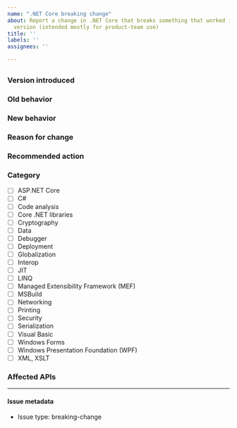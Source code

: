 ```yaml
---
name: ".NET Core breaking change"
about: Report a change in .NET Core that breaks something that worked in a previous
  version (intended mostly for product-team use)
title: ''
labels: ''
assignees: ''

---
```


<!--
	This issue template is for use in creating issues that document breaking changes. This template can be used to create an issue:

	- By Microsoft product team members who are documenting a breaking change.

	- By Microsoft customers who are experiencing a compatibility issue between .NET Framework and .NET Core or between versions of .NET Core.

	Text in brackets is a placeholder; replace the text with the requested information and remove the brackets before submitting the issue.

	Also, remove this comment before submitting the issue.
-->

## <!-- Change title -->

<!-- Brief description of the change -->

### Version introduced

<!-- Version in which the breaking change first occurred (for example, 3.0 for .NET Core 3.0) -->

### Old behavior

### New behavior

### Reason for change

### Recommended action

<!--
	Suggested steps if user is affected go here:
	- Possible workarounds
	- Example of code changes to handle change
-->

### Category

<!-- Choose a category from one of the following: -->

- [ ] ASP.NET Core
- [ ] C#
- [ ] Code analysis
- [ ] Core .NET libraries
- [ ] Cryptography
- [ ] Data
- [ ] Debugger
- [ ] Deployment
- [ ] Globalization
- [ ] Interop
- [ ] JIT
- [ ] LINQ
- [ ] Managed Extensibility Framework (MEF)
- [ ] MSBuild
- [ ] Networking
- [ ] Printing
- [ ] Security
- [ ] Serialization
- [ ] Visual Basic
- [ ] Windows Forms
- [ ] Windows Presentation Foundation (WPF)
- [ ] XML, XSLT

### Affected APIs

<!-- If no APIs are affected, this should read:
     "Not detectable via API analysis"

  If affected APIs are identifiable, include a link for each. The link takes the form:

  `[friendly description of API](link to API on docs.microsoft.com)`

  For example, `[String.IndexOf(String)](https://docs.microsoft.com/dotnet/api/system.string.indexof#System_String_IndexOf_System_String_)

  For methods, if all overloads are affected, link to the general overloaded method page. For example:

  <https://docs.microsoft.com/dotnet/api/system.string.indexof>

  Otherwise, link to the individual method overload. For example:

  <https://docs.microsoft.com/dotnet/api/system.string.indexof#System_String_IndexOf_System_String_>
-->

<!-- Do not modify anything below this line -->

---
#### Issue metadata

* Issue type: breaking-change
